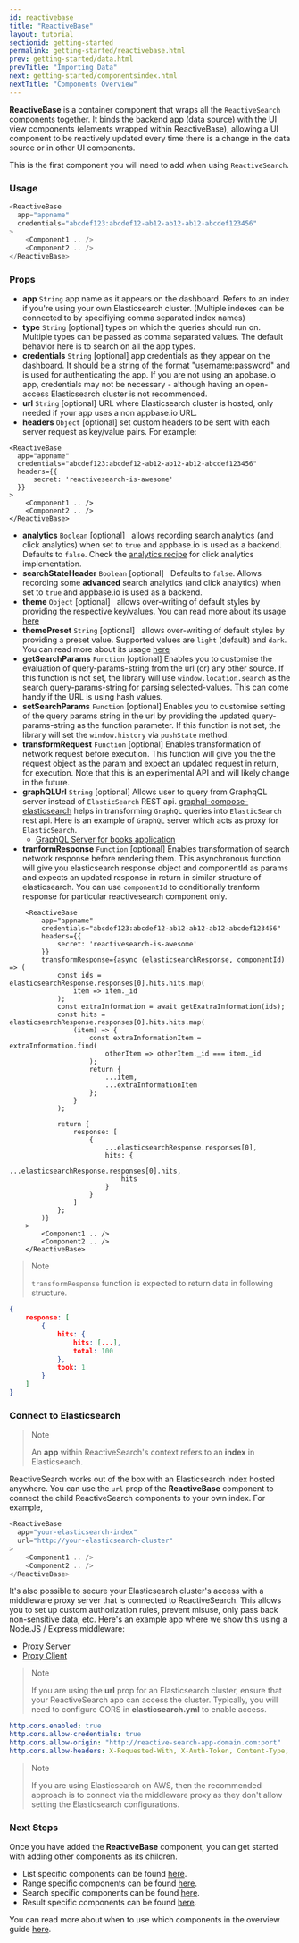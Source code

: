 ```yaml
---
id: reactivebase
title: "ReactiveBase"
layout: tutorial
sectionid: getting-started
permalink: getting-started/reactivebase.html
prev: getting-started/data.html
prevTitle: "Importing Data"
next: getting-started/componentsindex.html
nextTitle: "Components Overview"
---
```


**ReactiveBase** is a container component that wraps all the `ReactiveSearch` components together. It binds the backend app (data source) with the UI view components (elements wrapped within ReactiveBase), allowing a UI component to be reactively updated every time there is a change in the data source or in other UI components.

This is the first component you will need to add when using `ReactiveSearch`.

### Usage

```js
<ReactiveBase
  app="appname"
  credentials="abcdef123:abcdef12-ab12-ab12-ab12-abcdef123456"
>
    <Component1 .. />
    <Component2 .. />
</ReactiveBase>
```

### Props

- **app** `String`
    app name as it appears on the dashboard. Refers to an index if you're using your own Elasticsearch cluster. (Multiple indexes can be connected to by specifiying comma separated index names)
- **type** `String` [optional]
    types on which the queries should run on. Multiple types can be passed as comma separated values. The default behavior here is to search on all the app types.
- **credentials** `String` [optional]
    app credentials as they appear on the dashboard. It should be a string of the format "username:password" and is used for authenticating the app. If you are not using an appbase.io app, credentials may not be necessary - although having an open-access Elasticsearch cluster is not recommended.
- **url** `String` [optional]
    URL where Elasticsearch cluster is hosted, only needed if your app uses a non appbase.io URL.
- **headers** `Object` [optional]
    set custom headers to be sent with each server request as key/value pairs. For example:

```js{4-6}
<ReactiveBase
  app="appname"
  credentials="abcdef123:abcdef12-ab12-ab12-ab12-abcdef123456"
  headers={{
      secret: 'reactivesearch-is-awesome'
  }}
>
    <Component1 .. />
    <Component2 .. />
</ReactiveBase>
```

- **analytics** `Boolean` [optional]  
    allows recording search analytics (and click analytics) when set to `true` and appbase.io is used as a backend. Defaults to `false`. Check the [analytics recipe](/advanced/analytics.html) for click analytics implementation.
- **searchStateHeader** `Boolean` [optional]  
    Defaults to `false`. Allows recording some **advanced** search analytics (and click analytics) when set to `true` and appbase.io is used as a backend.
- **theme** `Object` [optional]  
    allows over-writing of default styles by providing the respective key/values. You can read more about its usage [here](/theming/themes.html)
- **themePreset** `String` [optional]  
    allows over-writing of default styles by providing a preset value. Supported values are `light` (default) and `dark`. You can read more about its usage [here](/theming/themes.html)
- **getSearchParams** `Function` [optional]
    Enables you to customise the evaluation of query-params-string from the url (or) any other source. If this function is not set, the library will use `window.location.search` as the search query-params-string for parsing selected-values. This can come handy if the URL is using hash values.
- **setSearchParams** `Function` [optional]
    Enables you to customise setting of the query params string in the url by providing the updated query-params-string as the function parameter. If this function is not set, the library will set the `window.history` via `pushState` method.
- **transformRequest** `Function` [optional]
    Enables transformation of network request before execution. This function will give you the the request object as the param and expect an updated request in return, for execution. Note that this is an experimental API and will likely change in the future.
- **graphQLUrl** `String` [optional]
    Allows user to query from GraphqQL server instead of `ElasticSearch` REST api. [graphql-compose-elasticsearch](https://github.com/graphql-compose/graphql-compose-elasticsearch) helps in transforming `GraphQL` queries into `ElasticSearch` rest api. Here is an example of `GraphQL` server which acts as proxy for `ElasticSearch`.
    - [GraphQL Server for books application](https://github.com/appbaseio-apps/graphql-elasticsearch-server)
- **tranformResponse** `Function` [optional]
    Enables transformation of search network response before rendering them. This asynchronous function will give you elasticsearch response object and componentId as params and expects an updated response in return in similar structure of elasticsearch. You can use `componentId` to conditionally tranform response for particular reactivesearch component only.
```js{7-34}
    <ReactiveBase
        app="appname"
        credentials="abcdef123:abcdef12-ab12-ab12-ab12-abcdef123456"
        headers={{
            secret: 'reactivesearch-is-awesome'
        }}
        transformResponse={async (elasticsearchResponse, componentId) => (
            const ids = elasticsearchResponse.responses[0].hits.hits.map(
                item => item._id
            );
            const extraInformation = await getExatraInformation(ids);
            const hits = elasticsearchResponse.responses[0].hits.hits.map(
                (item) => {
                    const extraInformationItem = extraInformation.find(
                        otherItem => otherItem._id === item._id
                    );
                    return {
                        ...item,
                        ...extraInformationItem
                    };
                }
            );

            return {
                response: [
                    {
                        ...elasticsearchResponse.responses[0],
                        hits: {
                            ...elasticsearchResponse.responses[0].hits,
                            hits
                        }
                    }
                ]
            };
        )}
    >
        <Component1 .. />
        <Component2 .. />
    </ReactiveBase>
```
> Note
>
> `transformResponse` function is expected to return data in following structure.

```json
{
    response: [
        {
            hits: {
                hits: [...],
                total: 100
            },
            took: 1
        }
    ]
}
```

### Connect to Elasticsearch

> Note
>
> An **app** within ReactiveSearch's context refers to an **index** in Elasticsearch.

ReactiveSearch works out of the box with an Elasticsearch index hosted anywhere. You can use the `url` prop of the **ReactiveBase** component to connect the child ReactiveSearch components to your own index. For example,

```js
<ReactiveBase
  app="your-elasticsearch-index"
  url="http://your-elasticsearch-cluster"
>
    <Component1 .. />
    <Component2 .. />
</ReactiveBase>
```

It's also possible to secure your Elasticsearch cluster's access with a middleware proxy server that is connected to ReactiveSearch. This allows you to set up custom authorization rules, prevent misuse, only pass back non-sensitive data, etc. Here's an example app where we show this using a Node.JS / Express middleware:

- [Proxy Server](https://github.com/appbaseio-apps/reactivesearch-proxy-server)
- [Proxy Client](https://github.com/appbaseio-apps/reactivesearch-proxy-client)

> Note
>
> If you are using the **url** prop for an Elasticsearch cluster, ensure that your ReactiveSearch app can access the cluster. Typically, you will need to configure CORS in **elasticsearch.yml** to enable access.

```yaml
http.cors.enabled: true
http.cors.allow-credentials: true
http.cors.allow-origin: "http://reactive-search-app-domain.com:port"
http.cors.allow-headers: X-Requested-With, X-Auth-Token, Content-Type, Content-Length, Authorization, Access-Control-Allow-Headers, Accept
```

> Note
>
> If you are using Elasticsearch on AWS, then the recommended approach is to connect via the middleware proxy as they don't allow setting the Elasticsearch configurations.

### Next Steps

Once you have added the **ReactiveBase** component, you can get started with adding other components as its children.

* List specific components can be found  [here](/list-components/singlelist.html).
* Range specific components can be found  [here](/list-components/singlerange.html).
* Search specific components can be found [here](/search-components/datasearch.html).
* Result specific components can be found
[here](/result-components/reactivelist.html).

You can read more about when to use which components in the overview guide [here](/getting-started/ComponentsIndex.html).
